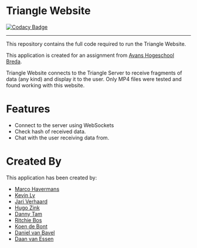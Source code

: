 # Triangle Website
[![Codacy Badge](https://api.codacy.com/project/badge/Grade/0b653172a369405e85c179e5b36f3dc3)](https://www.codacy.com/app/TeamTryAngle/triangle-website?utm_source=github.com&amp;utm_medium=referral&amp;utm_content=TheTryangle/triangle-website&amp;utm_campaign=Badge_Grade)


----------


This repository contains the full code required to run the Triangle Website. 

This application is created for an assignment from [Avans Hogeschool Breda](http://www.avans.nl/).

Triangle Website connects to the Triangle Server to receive fragments of data (any kind) and display it to the user. Only MP4 files were tested and found working with this website.

Features
=======

 - Connect to the server using WebSockets
 - Check hash of received data.
 - Chat with the user receiving data from.


Created By
=======
This application has been created by:

 - [Marco Havermans](https://github.com/markieo1)
 - [Kevin Ly](https://github.com/Aplicticus)
 - [Jari Verhaard](https://github.com/wbjari)
 - [Hugo Zink](https://github.com/HugoZink)
 - [Danny Tam](https://github.com/kenwaitam)
 - [Ritchie Bos](https://github.com/ritchiebos)
 - [Koen de Bont](https://github.com/koentjeh)
 - [Daniel van Bavel](https://github.com/DanielvanBavel)
 - [Daan van Essen](https://github.com/DaanTacoSchool)

